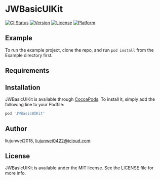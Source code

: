 # JWBasicUIKit

[![CI Status](https://img.shields.io/travis/liujunwei2018/JWBasicUIKit.svg?style=flat)](https://travis-ci.org/liujunwei2018/JWBasicUIKit)
[![Version](https://img.shields.io/cocoapods/v/JWBasicUIKit.svg?style=flat)](https://cocoapods.org/pods/JWBasicUIKit)
[![License](https://img.shields.io/cocoapods/l/JWBasicUIKit.svg?style=flat)](https://cocoapods.org/pods/JWBasicUIKit)
[![Platform](https://img.shields.io/cocoapods/p/JWBasicUIKit.svg?style=flat)](https://cocoapods.org/pods/JWBasicUIKit)

## Example

To run the example project, clone the repo, and run `pod install` from the Example directory first.

## Requirements

## Installation

JWBasicUIKit is available through [CocoaPods](https://cocoapods.org). To install
it, simply add the following line to your Podfile:

```ruby
pod 'JWBasicUIKit'
```

## Author

liujunwei2018, liujunwei0422@icloud.com

## License

JWBasicUIKit is available under the MIT license. See the LICENSE file for more info.
